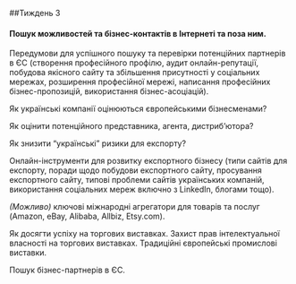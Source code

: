 ##Тиждень 3
<h4>Пошук можливостей та бізнес-контактів в Інтернеті та поза ним.</h4>


<p>Передумови для успішного пошуку та перевірки потенційних партнерів в ЄС (створення професійного профілю, аудит онлайн-репутації, побудова якісного сайту та збільшення присутності у соціальних мережах, розширення професійної мережі, написання професійних бізнес-пропозицій, використання бізнес-асоціацій).</p>
<p>Як українські компанії оцінюються європейськими бізнесменами?</p>
<p>Як оцінити потенційного представника, агента, дистриб’ютора?</p>
<p>Як знизити “українські” ризики для експорту?</p>
<p>Онлайн-інструменти для розвитку експортного бізнесу (типи сайтів для експорту, поради щодо побудови експортного сайту, просування експортного сайту, типові проблеми сайтів українських компаній, використання соціальних мереж включно з LinkedIn, блогами тощо).</p>
<p><i>(Можливо)</i> ключові міжнародні агрегатори для товарів та послуг (Amazon, eBay, Alibaba, Allbiz, Etsy.com).</p>
<p>Як досягти успіху на торгових виставках. Захист прав інтелектуальної власності на торгових виставках. Традиційні європейські промислові виставки.</p>
<p>Пошук бізнес-партнерів в ЄС.</p>


